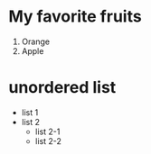 # My favorite fruits
1. Orange
2. Apple

# unordered list
- list 1
- list 2
   - list 2-1
   - list 2-2
